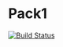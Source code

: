 # Pack1

[![Build Status](https://github.com/thautwarm/Pack1.jl/actions/workflows/CI.yml/badge.svg?branch=main)](https://github.com/thautwarm/Pack1.jl/actions/workflows/CI.yml?query=branch%3Amain)
